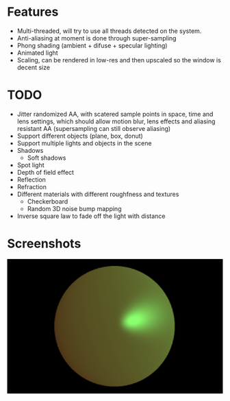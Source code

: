 # Features

* Multi-threaded, will try to use all threads detected on the system.
* Anti-aliasing at moment is done through super-sampling
* Phong shading (ambient + difuse + specular lighting)
* Animated light
* Scaling, can be rendered in low-res and then upscaled so the window is decent size

# TODO

* Jitter randomized AA, with scatered sample points in space, time and lens settings, which should allow motion blur, lens effects and aliasing resistant AA (supersampling can still observe aliasing)
* Support different objects (plane, box, donut)
* Support multiple lights and objects in the scene
* Shadows
  *  Soft shadows
* Spot light
* Depth of field effect
* Reflection
* Refraction
* Different materials with different roughfness and textures
  *  Checkerboard
  *  Random 3D noise bump mapping
* Inverse square law to fade off the light with distance


# Screenshots

![Screenshot of a sphere](/images/screenshot01.png)